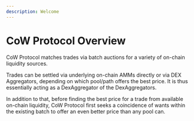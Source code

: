 ```yaml
---
description: Welcome
---
```


# CoW Protocol Overview

CoW Protocol matches trades via batch auctions for a variety of on-chain liquidity sources.

Trades can be settled via underlying on-chain AMMs directly or via DEX Aggregators, depending on which pool/path offers the best price. It is thus essentially acting as a DexAggregator of the DexAggregators.

In addition to that, before finding the best price for a trade from available on-chain liquidity, CoW Protocol first seeks a coincidence of wants within the existing batch to offer an even better price than any pool can.

